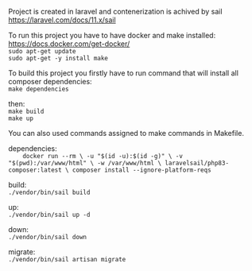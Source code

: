 Project is created in laravel and contenerization is achived by sail
https://laravel.com/docs/11.x/sail

To run this project you have to have docker and make installed:
https://docs.docker.com/get-docker/ <br />
`sudo apt-get update` <br />
`sudo apt-get -y install make` <br />

To build this project you firstly have to run command that will install all composer dependencies:<br />
    `make dependencies`

then:<br />
    `make build`<br />
    `make up`<br />

You can also used commands assigned to make commands in Makefile.

dependencies: <br />
`    docker run --rm \
    -u "$(id -u):$(id -g)" \
    -v "$(pwd):/var/www/html" \
    -w /var/www/html \
    laravelsail/php83-composer:latest \
    composer install --ignore-platform-reqs`

build:<br />
	`./vendor/bin/sail build`

up: <br />
	`./vendor/bin/sail up -d`

down: <br />
	`./vendor/bin/sail down`

migrate: <br />
	`./vendor/bin/sail artisan migrate`